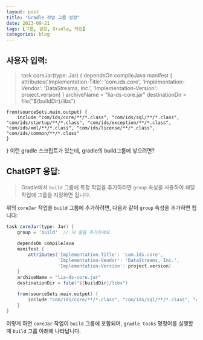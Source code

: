 ```yaml
---
layout: post
title: "Gradle 작업 그룹 설정"
date: 2023-09-21
tags: [그룹, 설정, Gradle, 작업]
categories: blog
---
```


## 사용자 입력:
> task coreJar(type: Jar) {
    dependsOn compileJava
    manifest {
        attributes('Implementation-Title': 'com.ids.core',
                   'Implementation-Vendor': 'DataStreams, Inc.',
                   'Implementation-Version': project.version)
    }
    archiveName = "lia-ds-core.jar"
    destinationDir = file("${buildDir}/libs")
    
    from(sourceSets.main.output) {  
        include "com/ids/core/**/*.class", "com/ids/sql/**/*.class", "com/ids/startup/**/*.class", "com/ids/exception/**/*.class", "com/ids/xml/**/*.class", "com/ids/license/**/*.class", "com/ids/common/**/*.class"
    }  
} 이런 gradle 스크립트가 있는데, gradle의 build그룹에 넣으려면?

## ChatGPT 응답:
> Gradle에서 `build` 그룹에 특정 작업을 추가하려면 `group` 속성을 사용하여 해당 작업에 그룹을 지정하면 됩니다.

위의 `coreJar` 작업을 `build` 그룹에 추가하려면, 다음과 같이 `group` 속성을 추가하면 됩니다:

```groovy
task coreJar(type: Jar) {
    group = 'build'  // 이 줄을 추가하세요.
    
    dependsOn compileJava
    manifest {
        attributes('Implementation-Title': 'com.ids.core',
                   'Implementation-Vendor': 'DataStreams, Inc.',
                   'Implementation-Version': project.version)
    }
    archiveName = "lia-ds-core.jar"
    destinationDir = file("${buildDir}/libs")
    
    from(sourceSets.main.output) {  
        include "com/ids/core/**/*.class", "com/ids/sql/**/*.class", "com/ids/startup/**/*.class", "com/ids/exception/**/*.class", "com/ids/xml/**/*.class", "com/ids/license/**/*.class", "com/ids/common/**/*.class"
    }  
}
```

이렇게 하면 `coreJar` 작업이 `build` 그룹에 포함되며, `gradle tasks` 명령어를 실행할 때 `build` 그룹 아래에 나타납니다.


